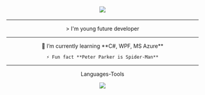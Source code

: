 <h1 align="center">
    <img src="https://readme-typing-svg.herokuapp.com/?font=Righteous&size=35&center=true&vCenter=true&width=500&height=70&duration=4000&lines=Hi+There!+👋;+I'm+young+future+developer!;" />
</h1>

<hr/>

<div align="center">>
    I'm young future developer
</div>

<hr/>

<div align="center">
    🌱 I’m currently learning **C#, WPF, MS Azure**

    ⚡ Fun fact **Peter Parker is Spider-Man**

</div>

<hr/>

<div align="center">
    <p>Languages-Tools </p>
    <img src="https://skillicons.dev/icons?i=c-sharp_6132221,cpp,java,mysql" /><br>
</div>
